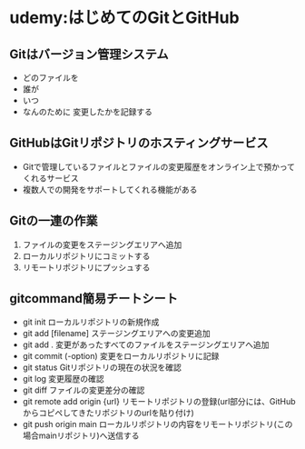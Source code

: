 # udemy:はじめてのGitとGitHub

## Gitはバージョン管理システム
- どのファイルを
- 誰が
- いつ
- なんのために
変更したかを記録する

## GitHubはGitリポジトリのホスティングサービス
- Gitで管理しているファイルとファイルの変更履歴をオンライン上で預かってくれるサービス
- 複数人での開発をサポートしてくれる機能がある

## Gitの一連の作業
1. ファイルの変更をステージングエリアへ追加
1. ローカルリポジトリにコミットする
1. リモートリポジトリにプッシュする

## gitcommand簡易チートシート
- git init ローカルリポジトリの新規作成
- git add [filename] ステージングエリアへの変更追加
- git add . 変更があったすべてのファイルをステージングエリアへ追加
- git commit (-option) 変更をローカルリポジトリに記録
- git status Gitリポジトリの現在の状況を確認
- git log 変更履歴の確認
- git diff ファイルの変更差分の確認
- git remote add origin {url} リモートリポジトリの登録(url部分には、GitHubからコピペしてきたリポジトリのurlを貼り付け)
- git push origin main ローカルリポジトリの内容をリモートリポジトリ(この場合mainリポジトリ)へ送信する
